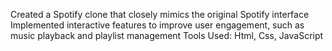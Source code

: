 Created a Spotify clone that closely mimics the original Spotify interface
Implemented interactive features to improve user engagement, such as music playback and playlist management
Tools Used: Html, Css, JavaScript
